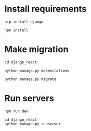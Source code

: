 # Install requirements
```
pip install django
```
```
npm install
```
# Make migration
```
cd django_react
```
```
python manage.py makemirations
```
```
python manage.py migrate
```
# Run servers
```
npm run dev
```
```
cd django_react
python manage.py runserver
```